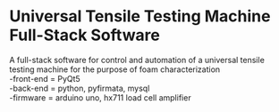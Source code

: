 # Universal Tensile Testing Machine Full-Stack Software

A full-stack software for control and automation of a universal tensile testing machine for the purpose of foam characterization \
  -front-end = PyQt5 \
  -back-end = python, pyfirmata, mysql \
  -firmware = arduino uno, hx711 load cell amplifier


